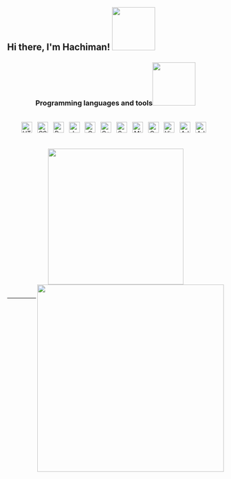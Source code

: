 
<h2> Hi there, I'm Hachiman!  <img src="https://media2.giphy.com/media/v1.Y2lkPTc5MGI3NjExd3Y3aWh1MjNmdWt6ZHRzb2x6ZzBteGVmOXd1NG50dm9uN2o0aG96MSZlcD12MV9pbnRlcm5hbF9naWZfYnlfaWQmY3Q9cw/jdiZ7hlxcnada/giphy.webp" width="100"></h2> 
 <h3 align="center" font-size-"30">Programming languages ​​and tools<img src="https://media.giphy.com/media/v1.Y2lkPTc5MGI3NjExdGgxMmppbTZhMndrZWg5MGpkMWo0Mjhma21zbmc0cTlmZGllZWIyeCZlcD12MV9zdGlja2Vyc19zZWFyY2gmY3Q9cw/mymKetTBaHvoCNJ72Z/giphy.gif" width="100"></h3>
<br>
<div align=center>
<span><img src="https://img.shields.io/badge/HTML5-282C34?logo=html5&logoColor=E34F26" alt="HTML5 logo" title="HTML5" height="25" /></span>
&nbsp;
<span><img src="https://img.shields.io/badge/CSS3-282C34?logo=css3&logoColor=1572B6" alt="CSS3 logo" title="CSS3" height="25" /></span>
&nbsp;
<span><img src="https://img.shields.io/badge/python-3670A0?style=plastic&logo=python&logoColor=ffdd54" title="Python" height="25" /></span>
&nbsp;
<span><img src="https://img.shields.io/badge/JavaScript-282C34?logo=javascript&logoColor=F7DF1E" alt="JavaScript logo" title="JavaScript" height="25" /></span>
&nbsp;
<span><img src="https://img.shields.io/badge/c-%2300599C.svg?style=plastic&logo=c&logoColor=white" title="C" height="25" /></span>
&nbsp;
<span><img src="https://img.shields.io/badge/c++-%2300599C.svg?style=plastic&logo=c%2B%2B&logoColor=white" alt="C++ logo" title="C++" height="25" /></span>
&nbsp;
<span><img src="https://img.shields.io/badge/SublimeText-282C34?logo=sublimetext&logoColor=FF9800" alt="Sublime Text logo" title="Sublime Text" height="25" /></span>
&nbsp;
<span><img src="https://img.shields.io/badge/Microsoft SQL Server-282C34?logo=microsoftsqlserver&logoColor=CC2927" alt="Microsoft SQL Server logo" title="Microsoft SQL Server" height="25" /></span>
&nbsp;
<span><img src="https://img.shields.io/badge/Oracle-282C34?logo=microsoft-sql-server&logoColor=F80000" alt="Oracle logo" title="Oracle" height="25" /></span>
&nbsp;
<span><img src="https://img.shields.io/badge/VS%20Code-282C34?logo=visual-studio-code&logoColor=007ACC" alt="Visual Studio Code logo" title="Visual Studio Code" height="25" /></span>
&nbsp;
<span><img src="https://img.shields.io/badge/adobe-%23FF0000.svg?style=plastic&logo=adobe&logoColor=white" alt="Adobe logo" title="Adobe" height="25" /></span>
&nbsp;
<span><img src="https://img.shields.io/badge/adobe%20illustrator-%23FF9A00.svg?style=plastic&logo=adobe%20illustrator&logoColor=white" alt="Adobe Premiere Pro logo" title="Adobe Premiere Pro" height="25" /></span>
&nbsp;
</div>
<br>
<br>

<div align=center>
  <a href="#" title="QuangKhaiZZ-">
    <img width="315" align="center" src="https://github-readme-streak-stats.herokuapp.com/?user=QuangKhaiZZ&theme=dark&hide_border=false)%3Cbr/%3E" />
  </a>
  <a href="#" title="QuangKhaiZZ">
    <img align="right" width="434" src="https://github-readme-stats.vercel.app/api/top-langs/?username=QuangKhaiZZ&theme=dark&hide_border=false&include_all_commits=false&count_private=false&layout=compact" />
  </a>
</div>
<br>
<div align=center>
  
</div>



---


<!-- Proudly created with GPRM ( https://gprm.itsvg.in ) -->
